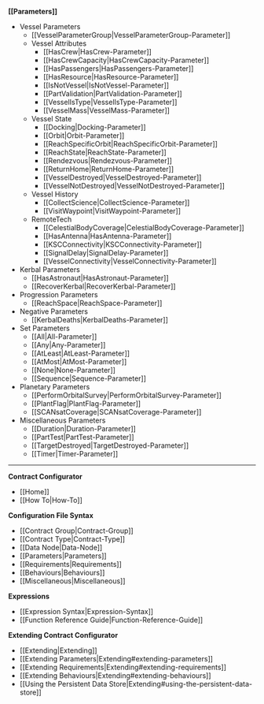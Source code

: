 **[[Parameters]]**
* Vessel Parameters
    * [[VesselParameterGroup|VesselParameterGroup-Parameter]]
    * Vessel Attributes
        * [[HasCrew|HasCrew-Parameter]]
        * [[HasCrewCapacity|HasCrewCapacity-Parameter]]
        * [[HasPassengers|HasPassengers-Parameter]]
        * [[HasResource|HasResource-Parameter]]
        * [[IsNotVessel|IsNotVessel-Parameter]]
        * [[PartValidation|PartValidation-Parameter]]
        * [[VesselIsType|VesselIsType-Parameter]]
        * [[VesselMass|VesselMass-Parameter]]
    * Vessel State
        * [[Docking|Docking-Parameter]]
        * [[Orbit|Orbit-Parameter]]
        * [[ReachSpecificOrbit|ReachSpecificOrbit-Parameter]]
        * [[ReachState|ReachState-Parameter]]
        * [[Rendezvous|Rendezvous-Parameter]]
        * [[ReturnHome|ReturnHome-Parameter]]
        * [[VesselDestroyed|VesselDestroyed-Parameter]]
        * [[VesselNotDestroyed|VesselNotDestroyed-Parameter]]
    * Vessel History
        * [[CollectScience|CollectScience-Parameter]]
        * [[VisitWaypoint|VisitWaypoint-Parameter]]
    * RemoteTech
        * [[CelestialBodyCoverage|CelestialBodyCoverage-Parameter]]
        * [[HasAntenna|HasAntenna-Parameter]]
        * [[KSCConnectivity|KSCConnectivity-Parameter]]
        * [[SignalDelay|SignalDelay-Parameter]]
        * [[VesselConnectivity|VesselConnectivity-Parameter]]
* Kerbal Parameters
    * [[HasAstronaut|HasAstronaut-Parameter]]
    * [[RecoverKerbal|RecoverKerbal-Parameter]]
* Progression Parameters
    * [[ReachSpace|ReachSpace-Parameter]]
* Negative Parameters
    * [[KerbalDeaths|KerbalDeaths-Parameter]]
* Set Parameters
    * [[All|All-Parameter]]
    * [[Any|Any-Parameter]]
    * [[AtLeast|AtLeast-Parameter]]
    * [[AtMost|AtMost-Parameter]]
    * [[None|None-Parameter]]
    * [[Sequence|Sequence-Parameter]]
* Planetary Parameters
    * [[PerformOrbitalSurvey|PerformOrbitalSurvey-Parameter]]
    * [[PlantFlag|PlantFlag-Parameter]]
    * [[SCANsatCoverage|SCANsatCoverage-Parameter]]
* Miscellaneous Parameters
    * [[Duration|Duration-Parameter]]
    * [[PartTest|PartTest-Parameter]]
    * [[TargetDestroyed|TargetDestroyed-Parameter]]
    * [[Timer|Timer-Parameter]]

---

**Contract Configurator**
* [[Home]]
* [[How To|How-To]]

**Configuration File Syntax**
* [[Contract Group|Contract-Group]]
* [[Contract Type|Contract-Type]]
 * [[Data Node|Data-Node]]
 * [[Parameters|Parameters]]
 * [[Requirements|Requirements]]
 * [[Behaviours|Behaviours]]
* [[Miscellaneous|Miscellaneous]]

**Expressions**
* [[Expression Syntax|Expression-Syntax]]
* [[Function Reference Guide|Function-Reference-Guide]]

**Extending Contract Configurator**
* [[Extending|Extending]]
 * [[Extending Parameters|Extending#extending-parameters]]
 * [[Extending Requirements|Extending#extending-requirements]]
 * [[Extending Behaviours|Extending#extending-behaviours]]
 * [[Using the Persistent Data Store|Extending#using-the-persistent-data-store]]
